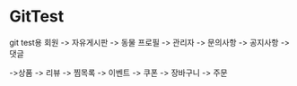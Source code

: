 # GitTest
git test용
회원 -> 자유게시판 -> 동물 프로필 -> 관리자 -> 문의사항 -> 공지사항 -> 댓글

->상품 -> 리뷰 -> 찜목록 -> 이벤트 -> 쿠폰 ->  장바구니 -> 주문 
